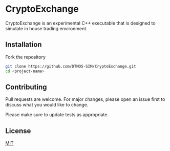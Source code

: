 # CryptoExchange

CryptoExchange is an experimental C++ executable that is designed to simulate in house trading environment. 

## Installation

Fork the repository

```bash
git clone https://github.com/DTMOS-SIM/CryptoExchange.git
cd <project-name> 
```

## Contributing
Pull requests are welcome. For major changes, please open an issue first to discuss what you would like to change.

Please make sure to update tests as appropriate.

## License
[MIT](https://choosealicense.com/licenses/mit/)
